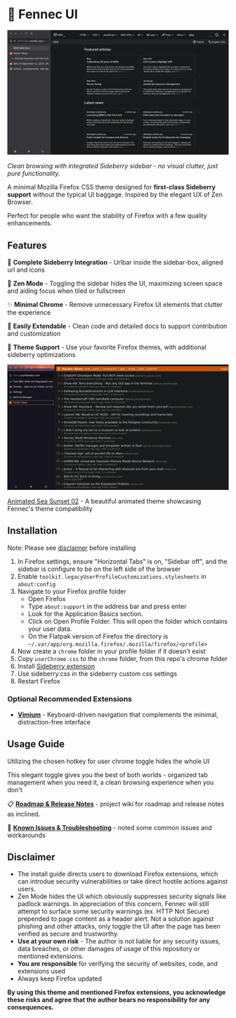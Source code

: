 # 🦊 Fennec UI

![Demo Screenshot](demo.png)

*Clean browsing with integrated Sideberry sidebar - no visual clutter, just pure functionality.*

A minimal Mozilla Firefox CSS theme designed for **first-class Sideberry support** without the typical UI baggage. Inspired by the elegant UX of Zen Browser.

Perfect for people who want the stability of Firefox with a few quality enhancements.

## Features

🔗 **Complete Sideberry Integration** - Urlbar inside the sidebar-box, aligned url and icons

🧘 **Zen Mode** - Toggling the sidebar hides the UI, maximizing screen space and aiding focus when tiled or fullscreen

✨ **Minimal Chrome** - Remove unnecessary Firefox UI elements that clutter the experience  

🔧 **Easily Extendable** - Clean code and detailed docs to support contribution and customization

🎨 **Theme Support** - Use your favorite Firefox themes, with additional sideberry optimizations

![Demo Screenshot](demo-theme.png)

[Animated Sea Sunset 02](https://addons.mozilla.org/en-US/firefox/addon/animated-sea-sunset-02/) - A beautiful animated theme showcasing Fennec's theme compatibility

## Installation

Note: Please see [disclaimer](#disclaimer) before installing

1. In Firefox settings, ensure "Horizontal Tabs" is on, "Sidebar off", and the sidebar is configure to be on the left side of the browser
2. Enable `toolkit.legacyUserProfileCustomizations.stylesheets` in `about:config`
3. Navigate to your Firefox profile folder
   - Open Firefox
   - Type `about:support` in the address bar and press enter
   - Look for the Application Basics section.
   - Click on Open Profile Folder. This will open the folder which contains your user data.
   - On the Flatpak version of Firefox the directory is `~/.var/app/org.mozilla.firefox/.mozilla/firefox/<profile>`
4. Now create a `chrome` folder in your profile folder if it doesn't exist
5. Copy `userChrome.css` to the `chrome` folder, from this repo's chrome folder
6. Install [Sideberry extension](https://addons.mozilla.org/en-US/firefox/addon/sidebery/)
7. Use sideberry.css in the sideberry custom css settings
8. Restart Firefox

### Optional Recommended Extensions
- **[Vimium](https://addons.mozilla.org/en-US/firefox/addon/vimium-ff/)** - Keyboard-driven navigation that complements the minimal, distraction-free interface

## Usage Guide

Utilizing the chosen hotkey for user chrome toggle hides the whole UI

This elegant toggle gives you the best of both worlds - organized tab management when you need it, a clean browsing experience when you don't

📋 **[Roadmap & Release Notes](https://github.com/tompassarelli/fennec-css/wiki)** - project wiki for roadmap and release notes as inclined.

👾 **[Known Issues & Troubleshooting](https://github.com/tompassarelli/fennec-ui/wiki/Troubleshooting)** - noted some common issues and workarounds 

## Disclaimer

- The install guide directs users to download Firefox extensions, which can introdue security vulnerabilities or take direct hostile actions against users. 
- Zen Mode hides the UI which obviously suppresses security signals like padlock warnings. In appreciation of this concern, Fennec will still attempt to surface some security warnings (ex. HTTP Not Secure) prepended to page content as a header alert. Not a solution against phishing and other attacks, only toggle the UI after the page has been verified as secure and trustworthy.
- **Use at your own risk** - The author is not liable for any security issues, data breaches, or other damages of usage of this repository or mentioned extensions.
- **You are responsible** for verifying the security of websites, code, and extensions used
- Always keep Firefox updated

**By using this theme and mentioned Firefox extensions, you acknowledge these risks and agree that the author bears no responsibility for any consequences.**